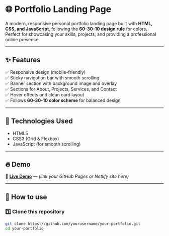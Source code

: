# 🌐 Portfolio Landing Page

A modern, responsive personal portfolio landing page built with **HTML, CSS, and JavaScript**, following the **60-30-10 design rule** for colors.  
Perfect for showcasing your skills, projects, and providing a professional online presence.


---

## ✨ Features

✅ Responsive design (mobile-friendly)  
✅ Sticky navigation bar with smooth scrolling  
✅ Banner section with background image and overlay  
✅ Sections for About, Projects, Services, and Contact  
✅ Hover effects and clean card layout  
✅ Follows **60-30-10 color scheme** for balanced design

---

## 🚀 Technologies Used

- HTML5  
- CSS3 (Grid & Flexbox)  
- JavaScript (for smooth scrolling)

---

## 🔥 Demo

🚀 **[Live Demo](#)** — _(link your GitHub Pages or Netlify site here)_

---

## 📂 How to use

### 1️⃣ Clone this repository
```bash
git clone https://github.com/yourusername/your-portfolio.git
cd your-portfolio
